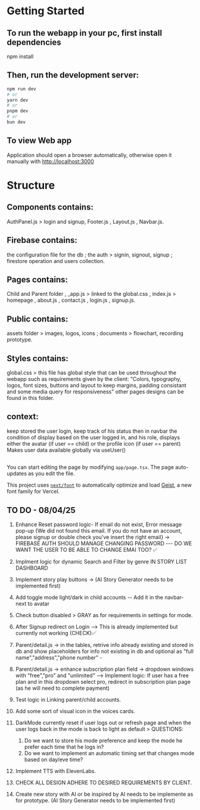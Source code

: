 # Getting Started

## To run the webapp in your pc, first install dependencies

npm install

## Then, run the development server:

```bash
npm run dev
# or
yarn dev
# or
pnpm dev
# or
bun dev
```

## To view Web app
Application should open a browser automatically,
otherwise open it manually with [http://localhost:3000](http://localhost:3000)


# Structure
## Components contains: 
AuthPanel.js > login and signup, 
Footer.js ,
Layout.js ,
Navbar.js.

## Firebase contains:
the configuration file for the db ;
the auth > signin, signout, signup ;
firestore operation and users collection.

## Pages contains:
Child and Parent folder ,
_app.js > linked to the global.css ,
index.js > homepage ,
about.js ,
contact.js ,
login.js ,
signup.js.

## Public contains:
assets folder > images, logos, icons ;
documents > flowchart, recording prototype.

## Styles contains:
global.css > this file has global style that can be used throughout the webapp such as requirements given by the client: "Colors, typography, logos, font sizes, buttons and layout to keep margins, padding consistant and some media query for responsiveness" 
other pages designs can be found in this folder.

## context:
keep stored the user login, keep track of his status 
then in navbar the condition of display based on the user logged in, and his role,
displays either the avatar (if user == child) or the profile icon (if user == parent)
Makes user data available globally via useUser()

##

You can start editing the page by modifying `app/page.tsx`. The page auto-updates as you edit the file.

This project uses [`next/font`](https://nextjs.org/docs/app/building-your-application/optimizing/fonts) to automatically optimize and load [Geist](https://vercel.com/font), a new font family for Vercel.




## TO DO - 08/04/25
1. Enhance Reset password logic- If email do not exist, Error message pop-up {We did not found this email. If you do not have an account, please signup or double check you've insert the right email} -> FIREBASE AUTH SHOULD MANAGE CHANGING PASSWORD --- DO WE WANT THE USER TO BE ABLE TO CHANGE EMAI TOO? ✅

2. Implment logic for dynamic Search and Filter by genre IN STORY LIST DASHBOARD

3. Implement story play buttons -> (AI Story Generator needs to be implemented first)

4. Add toggle mode light/dark in child accounts -- Add it in the navbar-next to avatar

5. Check button disabled > GRAY as for requirements in settings for mode.

6. After Signup redirect on Login --> This is already implemented but currently not working (CHECK)✅

7. Parent/detail.js -> in the tables, retrive info already existing and stored in db and show placeholders for info not existing in db and optional as "full name","address","phone number" - 

8. Parent/detail.js -> enhance subscription plan field -> dropdown windows with "free","pro" and "unlimited" --> Implement logic: If user has a free plan and in this dropdown select pro, redirect in subscription plan page (as he will need to complete payment)

9. Test logic in Linking parent/child accounts.

10. Add some sort of visual icon in the voices cards.

11. DarkMode currently reset if user logs out or refresh page and when the user logs back in the mode is back to light as default > 
    QUESTIONS: 
    1. Do we want to store his mode preference and keep the mode he prefer each time that he logs in?
    2. Do we want to implement an automatic timing set that changes mode based on day/eve time?

12. Implement TTS with ElevenLabs.

13. CHECK ALL DESIGN ADHERE TO DESIRED REQUIREMENTS BY CLIENT.   

14. Create new story with AI or be inspired by AI needs to be implemente as for prototype. 
(AI Story Generator needs to be implemented first)